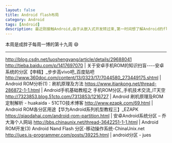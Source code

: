 ```yaml
---
layout: false
title: Android flash布局
category: Android
tags: [Android]
description: 最近刚接触Android,由于从嵌入式开发转过来,第一时间想了解Android的flash布局.本文即来源于此.
---
```


本周是成胖子每周一博的第十九周 :smile:

---

<!--more-->

http://blog.csdn.net/luoshengyang/article/details/29688041
http://tieba.baidu.com/p/1417697070 | 关于安卓手机ROM的知识扫盲----安卓系统的分区【申精】_步步高vivo吧_百度贴吧
http://www.360doc.com/content/13/0323/17/7044580_273449175.shtml | Android ROM分析(1)：刷机原理及方法
https://www.itiankong.net/thread-286872-1-1.html | Android手机基础教程之 手机ROM分区_手机技术交流_IT天空
http://7323853.blog.51cto.com/7313853/1216727 | Android 刷机原理及ROM定制解析 - huakaida - 51CTO技术博客
http://www.ezapk.com/69.html | Android ROM各分区用途【华为Android系列机型教程三】_EZAPK
https://qiaodahai.com/android-rom-partition.html | 安卓Android系统分区 – 乔大海个人网站
http://bbs.chinaunix.net/thread-3642251-1-1.html | Android ROM开发(3) Android Nand Flash 分区-移动操作系统-ChinaUnix.net
http://jues.is-programmer.com/posts/39225.html | android分区 - jues



